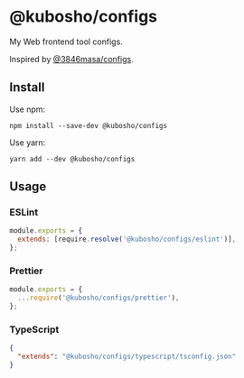 # @kubosho/configs

My Web frontend tool configs.

Inspired by [@3846masa/configs](https://github.com/3846masa/configs).

## Install

Use npm:

```shell
npm install --save-dev @kubosho/configs
```

Use yarn:

```shell
yarn add --dev @kubosho/configs
```

## Usage

### ESLint

```javascript
module.exports = {
  extends: [require.resolve('@kubosho/configs/eslint')],
};
```

### Prettier

```javascript
module.exports = {
  ...require('@kubosho/configs/prettier'),
};
```

### TypeScript

```json
{
  "extends": "@kubosho/configs/typescript/tsconfig.json"
}
```
